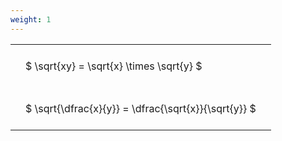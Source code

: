```yaml
---
weight: 1
---
```


<style type="text/css">
#T_e5aae th.col_heading {
  text-align: left;
  font-size: 1em;
}
#T_e5aae td {
  text-align: left;
  font-size: 1em;
  padding: 1.5em;
}
</style>
<table id="T_e5aae">
  <thead>
  </thead>
  <tbody>
    <tr>
      <td id="T_e5aae_row0_col0" class="data row0 col0" >$ \sqrt{xy} = \sqrt{x} \times \sqrt{y} $</td>
    </tr>
    <tr>
      <td id="T_e5aae_row1_col0" class="data row1 col0" >$ \sqrt{\dfrac{x}{y}} = \dfrac{\sqrt{x}}{\sqrt{y}} $</td>
    </tr>
  </tbody>
</table>
